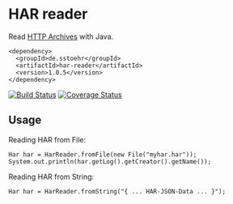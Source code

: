 HAR reader
==========

Read [HTTP Archives](http://www.softwareishard.com/blog/har-12-spec/) with Java.

```
<dependency>
  <groupId>de.sstoehr</groupId>
  <artifactId>har-reader</artifactId>
  <version>1.0.5</version>
</dependency>
```

[![Build Status](https://travis-ci.org/sdstoehr/har-reader.png?branch=master)](https://travis-ci.org/sdstoehr/har-reader)
[![Coverage Status](https://coveralls.io/repos/sdstoehr/har-reader/badge.png?branch=master)](https://coveralls.io/r/sdstoehr/har-reader?branch=master)

## Usage

Reading HAR from File:

```
Har har = HarReader.fromFile(new File("myhar.har"));
System.out.println(har.getLog().getCreator().getName());
```

Reading HAR from String:

```
Har har = HarReader.fromString("{ ... HAR-JSON-Data ... }");
```

